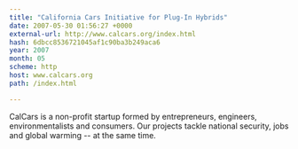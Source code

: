 ```yaml
---
title: "California Cars Initiative for Plug-In Hybrids"
date: 2007-05-30 01:56:27 +0000
external-url: http://www.calcars.org/index.html
hash: 6dbcc8536721045af1c90ba3b249aca6
year: 2007
month: 05
scheme: http
host: www.calcars.org
path: /index.html

---
```


CalCars is a non-profit startup formed by entrepreneurs, engineers, environmentalists and consumers. Our projects tackle national security, jobs and global warming -- at the same time.
